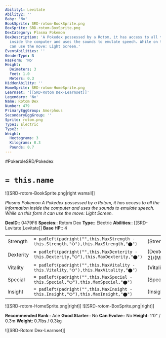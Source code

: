 ```yaml
---
Ability1: Levitate
Ability2: ''
Baby: 'No'
BookSprite: SRD-rotom-BookSprite.png
BoxSprite: SRD-rotom-BoxSprite.png
DexCategory: Plasma Pokemon
DexDescription: 'A Pokedex possessed by a Rotom, it has access to all the information
  inside the computer and uses the sounds to emulate speech. While on this form it
  can use the move: Light Screen.'
EventAbilities: ''
GenderType: N
HasForm: 'No'
Height:
  Deimeters: 3
  Feet: 1.0
  Meters: 0.3
HiddenAbility: ''
HomeSprite: SRD-rotom-HomeSprite.png
Learnset: '[[SRD-Rotom Dex-Learnset]]'
Legendary: 'No'
Name: Rotom Dex
Number: 479
PrimaryEggGroup: Amorphous
SecondaryEggGroup: ''
Sprite: rotom.png
Type1: Electric
Type2: ''
Weight:
  Hectograms: 3
  Kilograms: 0.3
  Pounds: 0.7
---
```


#PokeroleSRD/Pokedex

# `= this.name`

![[SRD-rotom-BookSprite.png|right wsmall]]

*Plasma Pokemon*
*A Pokedex possessed by a Rotom, it has access to all the information inside the computer and uses the sounds to emulate speech. While on this form it can use the move: Light Screen.*

**DexID**:: 0479F6
**Species**:: Rotom Dex
**Type**:: Electric
**Abilities**:: [[SRD-Levitate|Levitate]]
**Base HP**:: 4

|           |                                                                                        |                                          |
| --------- | -------------------------------------------------------------------------------------- | ---------------------------------------- |
| Strength  | `= padleft(padright("",this.MaxStrength - this.Strength,"⭘"),this.MaxStrength,"⬤")`    | (Strength::2)/(MaxStrength::4)   |
| Dexterity | `= padleft(padright("",this.MaxDexterity - this.Dexterity,"⭘"),this.MaxDexterity,"⬤")` | (Dexterity:: 2)/(MaxDexterity::5) |
| Vitality  | `= padleft(padright("",this.MaxVitality - this.Vitality,"⭘"),this.MaxVitality,"⬤")`    | (Vitality::3)/(MaxVitality::6)   |
| Special   | `= padleft(padright("",this.MaxSpecial - this.Special,"⭘"),this.MaxSpecial,"⬤")`       | (Special::3)/(MaxSpecial::6)     |
| Insight   | `= padleft(padright("",this.MaxInsight - this.Insight,"⭘"),this.MaxInsight,"⬤")`       | (Insight::3)/(MaxInsight::6)     |

![[SRD-rotom-HomeSprite.png|right]]
![[SRD-rotom-BoxSprite.png|right]]

**Recommended Rank**:: Ace
**Good Starter**:: No
**Can Evolve**:: No
**Height**: 1'0" / 0.3m
**Weight**: 0.7lbs / 0.3kg

![[SRD-Rotom Dex-Learnset]]